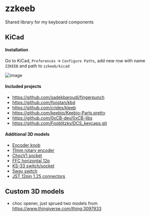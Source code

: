 # zzkeeb

Shared library for my keyboard components


## KiCad

#### Installation
Go to KiCad, `Preferences` -> `Configure Paths`, add new row with name `ZZKEEB` and path to `zzkeeb/kicad`

![image](https://github.com/zzeneg/zzkeeb/assets/910255/f67d8dc6-4075-4feb-85d5-2a786b5818c1)

#### Included projects

- https://github.com/sadekbaroudi/fingerpunch
- https://github.com/foostan/kbd
- https://github.com/crides/kleeb
- https://github.com/keebio/Keebio-Parts.pretty
- https://github.com/0xCB-dev/0xCB-libs
- https://github.com/Fooblitzky/DCS_keycaps.git

#### Additional 3D models

- [Encoder knob](https://grabcad.com/library/knob-85)
- [11mm rotary encoder](https://grabcad.com/library/11mm-metal-shaft-rotary-encoders-tht-vertical-w-push-on-switch-1)
- [ChocV1 socket](https://grabcad.com/library/kailh-1350-socket-2)
- [FFC horizontal 12p](https://grabcad.com/library/fpc-ffc-1)
- [KS-33 switch/socket](https://github.com/DeltaWhy/ols)
- [5way switch](https://grabcad.com/library/5-way-tactile-button-tht-1)
- [JST 12pin 1.25 connectors](https://grabcad.com/library/jst-gh-1-25mm-connector-set-1)

## Custom 3D models

- choc opener, just sprued two models from https://www.thingiverse.com/thing:3097933
